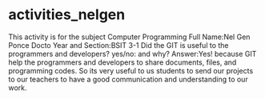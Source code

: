 # activities_nelgen

This activity is for the subject Computer Programming
Full Name:Nel Gen Ponce Docto
Year and Section:BSIT 3-1
Did the GIT is useful to the programmers and developers? yes/no: and why?
Answer:Yes! because GIT help the programmers and developers to share documents, files, and programming codes. 
       So its very useful to us students to send our projects to our teachers to have a good communication and understanding to our work.
